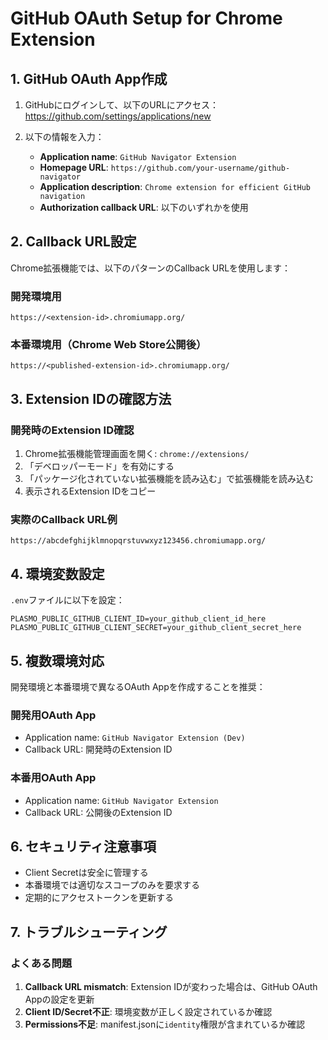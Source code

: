# GitHub OAuth Setup for Chrome Extension

## 1. GitHub OAuth App作成

1. GitHubにログインして、以下のURLにアクセス：
   https://github.com/settings/applications/new

2. 以下の情報を入力：
    - **Application name**: `GitHub Navigator Extension`
    - **Homepage URL**: `https://github.com/your-username/github-navigator`
    - **Application description**: `Chrome extension for efficient GitHub navigation`
    - **Authorization callback URL**: 以下のいずれかを使用

## 2. Callback URL設定

Chrome拡張機能では、以下のパターンのCallback URLを使用します：

### 開発環境用

```
https://<extension-id>.chromiumapp.org/
```

### 本番環境用（Chrome Web Store公開後）

```
https://<published-extension-id>.chromiumapp.org/
```

## 3. Extension IDの確認方法

### 開発時のExtension ID確認

1. Chrome拡張機能管理画面を開く: `chrome://extensions/`
2. 「デベロッパーモード」を有効にする
3. 「パッケージ化されていない拡張機能を読み込む」で拡張機能を読み込む
4. 表示されるExtension IDをコピー

### 実際のCallback URL例

```
https://abcdefghijklmnopqrstuvwxyz123456.chromiumapp.org/
```

## 4. 環境変数設定

`.env`ファイルに以下を設定：

```env
PLASMO_PUBLIC_GITHUB_CLIENT_ID=your_github_client_id_here
PLASMO_PUBLIC_GITHUB_CLIENT_SECRET=your_github_client_secret_here
```

## 5. 複数環境対応

開発環境と本番環境で異なるOAuth Appを作成することを推奨：

### 開発用OAuth App

- Application name: `GitHub Navigator Extension (Dev)`
- Callback URL: 開発時のExtension ID

### 本番用OAuth App

- Application name: `GitHub Navigator Extension`
- Callback URL: 公開後のExtension ID

## 6. セキュリティ注意事項

- Client Secretは安全に管理する
- 本番環境では適切なスコープのみを要求する
- 定期的にアクセストークンを更新する

## 7. トラブルシューティング

### よくある問題

1. **Callback URL mismatch**: Extension IDが変わった場合は、GitHub OAuth Appの設定を更新
2. **Client ID/Secret不正**: 環境変数が正しく設定されているか確認
3. **Permissions不足**: manifest.jsonに`identity`権限が含まれているか確認
